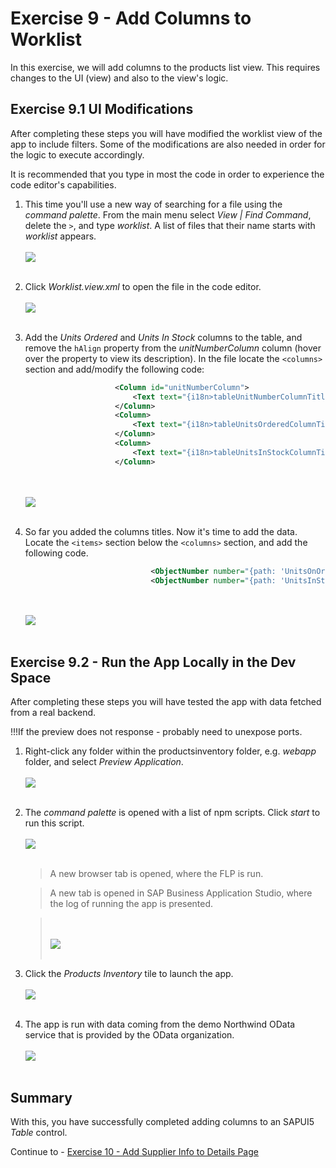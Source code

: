 # Exercise 9 - Add Columns to Worklist

In this exercise, we will add columns to the products list view. This requires changes to the UI (view) and also to the view's logic.

## Exercise 9.1 UI Modifications

After completing these steps you will have modified the worklist view of the app to include filters. Some of the modifications are also needed in order for the logic to execute accordingly.

It is recommended that you type in most the code in order to experience the code editor's capabilities.

1. This time you'll use a new way of searching for a file using the *command palette*. From the main menu select *View | Find Command*, delete the `>`, and type *worklist*. A list of files that their name starts with *worklist* appears.
    <br><br>![](images/2020-10_BAS_Command_Palette_Search_File_.jpg)<br><br>

2. Click *Worklist.view.xml* to open the file in the code editor. 
    <br><br>![](images/2020-10_BAS_Command_Palette_Search_File_Opened_.jpg)<br><br>

3. Add the *Units Ordered* and *Units In Stock* columns to the table, and remove the `hAlign` property from the *unitNumberColumn* column (hover over the property to view its description). In the file locate the `<columns>` section and add/modify the following code:
    ```xml
                        <Column id="unitNumberColumn">
                            <Text text="{i18n>tableUnitNumberColumnTitle}" id="unitNumberColumnTitle"/>
                        </Column>
                        <Column>
                            <Text text="{i18n>tableUnitsOrderedColumnTitle}"/>
                        </Column>
                        <Column>
                            <Text text="{i18n>tableUnitsInStockColumnTitle}"/>
                        </Column>
    ```

    <br><br>![](images\2020-10_BAS_Worklist_Columns_Added_.jpg)<br><br>

4. So far you added the columns titles. Now it's time to add the data. Locate the `<items>` section below the `<columns>` section, and add the following code.
    ```xml
                                <ObjectNumber number="{path: 'UnitsOnOrder', formatter: 'formatter.numberUnit'}" unit="PC"></ObjectNumber>
                                <ObjectNumber number="{path: 'UnitsInStock', formatter: 'formatter.numberUnit'}" unit="PC"></ObjectNumber>
    ```

    <br><br>![](images\2020-10_BAS_Worklist_Cells_Added_.jpg)<br><br>

## Exercise 9.2 - Run the App Locally in the Dev Space

After completing these steps you will have tested the app with data fetched from a real backend.

!!!If the preview does not response - probably need to unexpose ports.

1.	Right-click any folder within the productsinventory folder, e.g. *webapp* folder, and select *Preview Application*.
    <br><br>![](images\2020-10_BAS_Preview_Application_start-1_.jpg)<br><br>

2.	The *command palette* is opened with a list of npm scripts. Click *start* to run this script.
    <br><br>![](images\2020-10_BAS_Preview_Application_start-2_.jpg)<br><br>

    >A new browser tab is opened, where the FLP is run.

    >A new tab is opened in SAP Business Application Studio, where the log of running the app is presented.

    ><br><br>![](images\2020-10_BAS_Preview_Application_start-3_.jpg)<br><br>

3. Click the *Products Inventory* tile to launch the app.
    <br><br>![](images\2020-10_BAS_Preview_Application_start-4_.jpg)<br><br>

4. The app is run with data coming from the demo Northwind OData service that is provided by the OData organization.
    <br><br>![](images\2020-10_BAS_Preview_Application_start-5_.jpg)<br><br>



## Summary

With this, you have successfully completed adding columns to an SAPUI5 *Table* control. 

Continue to - [Exercise 10 - Add Supplier Info to Details Page](../ex10/README.md)
